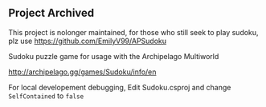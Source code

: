 ## Project Archived
This project is nolonger maintained, for those who still seek to play sudoku, plz use https://github.com/EmilyV99/APSudoku


Sudoku puzzle game for usage with the Archipelago Multiworld

http://archipelago.gg/games/Sudoku/info/en

For local developement debugging, Edit Sudoku.csproj and change `SelfContained` to `false`
